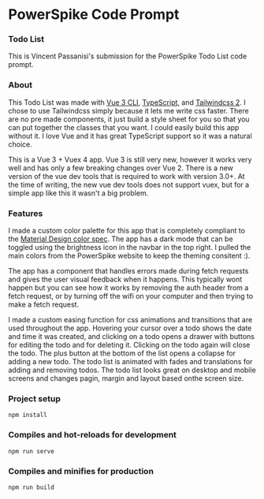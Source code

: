 # PowerSpike Code Prompt

### Todo List

This is Vincent Passanisi's submission for the PowerSpike Todo List code prompt.

### About

This Todo List was made with [Vue 3 CLI](https://cli.vuejs.org/), [TypeScript](https://www.typescriptlang.org/), and [Tailwindcss 2](https://tailwindcss.com/). I chose to use Tailwindcss simply because it lets me write css faster. There are no pre made components, it just build a style sheet for you so that you can put together the classes that you want. I could easily build this app without it. I love Vue and it has great TypeScript support so it was a natural choice.

This is a Vue 3 + Vuex 4 app. Vue 3 is still very new, however it works very well and has only a few breaking changes over Vue 2. There is a new version of the vue dev tools that is required to work with version 3.0+. At the time of writing, the new vue dev tools does not support vuex, but for a simple app like this it wasn't a big problem.

### Features

I made a custom color palette for this app that is completely compliant to the [Material Design color spec](https://material.io/design/color/the-color-system.html#color-usage-and-palettes). The app has a dark mode that can be toggled using the brightness icon in the navbar in the top right. I pulled the main colors from the PowerSpike website to keep the theming consitent :).

The app has a component that handles errors made during fetch requests and gives the user visual feedback when it happens. This typically wont happen but you can see how it works by removing the auth header from a fetch request, or by turning off the wifi on your computer and then trying to make a fetch request.

I made a custom easing function for css animations and transitions that are used throughout the app. Hovering your cursor over a todo shows the date and time it was created, and clicking on a todo opens a drawer with buttons for editing the todo and for deleting it. Clicking on the todo again will close the todo. The plus button at the bottom of the list opens a collapse for adding a new todo. The todo list is animated with fades and translations for adding and removing todos. The todo list looks great on desktop and mobile screens and changes pagin, margin and layout based onthe screen size.

### Project setup

```
npm install
```

### Compiles and hot-reloads for development

```
npm run serve
```

### Compiles and minifies for production

```
npm run build
```
